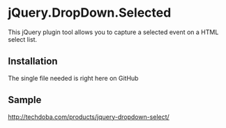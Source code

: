 jQuery.DropDown.Selected
========================

This jQuery plugin tool allows you to capture a selected event on a HTML select list.

Installation
-------
The single file needed is right here on GitHub

Sample
-------
http://techdoba.com/products/jquery-dropdown-select/
